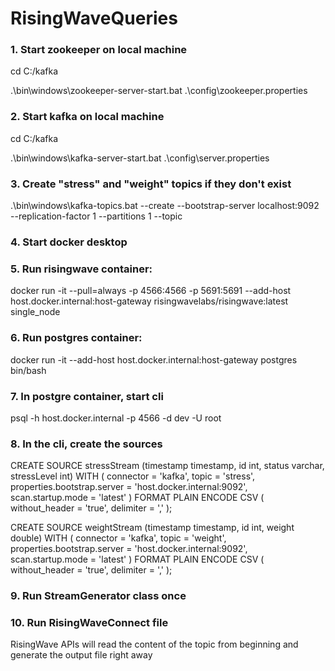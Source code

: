 # RisingWaveQueries

### 1. Start zookeeper on local machine
cd C:/kafka

.\bin\windows\zookeeper-server-start.bat .\config\zookeeper.properties

### 2. Start kafka on local machine
cd C:/kafka

.\bin\windows\kafka-server-start.bat .\config\server.properties

### 3. Create "stress" and "weight" topics if they don't exist
.\bin\windows\kafka-topics.bat --create --bootstrap-server localhost:9092
--replication-factor 1 --partitions 1 --topic <topic-name>

### 4. Start docker desktop

### 5. Run risingwave container:
docker run -it --pull=always -p 4566:4566 -p 5691:5691 --add-host host.docker.internal:host-gateway risingwavelabs/risingwave:latest single_node

### 6. Run postgres container:
docker run -it --add-host host.docker.internal:host-gateway postgres bin/bash

### 7. In postgre container, start cli
psql -h host.docker.internal -p 4566 -d dev -U root

### 8. In the cli, create the sources
CREATE SOURCE stressStream (timestamp timestamp, id int, status varchar, stressLevel int)
WITH (
connector = 'kafka',
topic = 'stress',
properties.bootstrap.server = 'host.docker.internal:9092',
scan.startup.mode = 'latest'
) FORMAT PLAIN ENCODE CSV (
without_header = 'true',
delimiter = ','
);

CREATE SOURCE weightStream (timestamp timestamp, id int, weight double)
WITH (
connector = 'kafka',
topic = 'weight',
properties.bootstrap.server = 'host.docker.internal:9092',
scan.startup.mode = 'latest'
) FORMAT PLAIN ENCODE CSV (
without_header = 'true',
delimiter = ','
);

### 9. Run StreamGenerator class once

### 10. Run RisingWaveConnect file
RisingWave APIs will read the content of the topic from beginning and generate the output file right away
